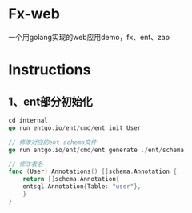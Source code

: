 # Fx-web

一个用golang实现的web应用demo，fx、ent、zap

# Instructions
## 1、ent部分初始化
```go
cd internal
go run entgo.io/ent/cmd/ent init User

// 修改对应的ent schema文件
go run entgo.io/ent/cmd/ent generate ./ent/schema

// 修改表名
func (User) Annotations() []schema.Annotation {
    return []schema.Annotation{
    entsql.Annotation{Table: "user"},
    }
}
```

